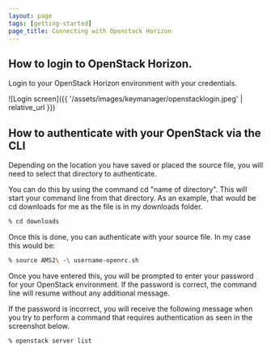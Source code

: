 ```yaml
---
layout: page
tags: [getting-started]
page_title: Connecting with Openstack Horizon
---
```


##  How to login to OpenStack Horizon.

Login to your OpenStack Horizon environment with your credentials.

![Login screen]({{ '/assets/images/keymanager/openstacklogin.jpeg' | relative_url }})

## How to authenticate with your OpenStack via the CLI

Depending on the location you have saved or placed the source file, you will need to select that directory to authenticate.

You can do this by using the command cd "name of directory". This will start your command line from that directory.
As an example, that would be cd downloads for me as the file is in my downloads folder.

```bash
% cd downloads
```

Once this is done, you can authenticate with your source file. In my case this would be:

```bash
% source AMS2\ -\ username-openrc.sh
```

Once you have entered this, you will be prompted to enter your password for your OpenStack environment.
If the password is correct, the command line will resume without any additional message.

If the password is incorrect, you will receive the following message when you try to perform a command that requires authentication as seen in the screenshot below.


```bash
% openstack server list
```
